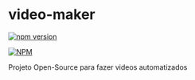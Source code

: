 # video-maker
[![npm version](https://badge.fury.io/js/package.svg)](https://badge.fury.io/js/package)

[![NPM](https://nodei.co/npm/algorithmia.png?downloads=true&downloadRank=true&stars=true)](https://nodei.co/npm/algorithmia/)

Projeto Open-Source para fazer videos automatizados
